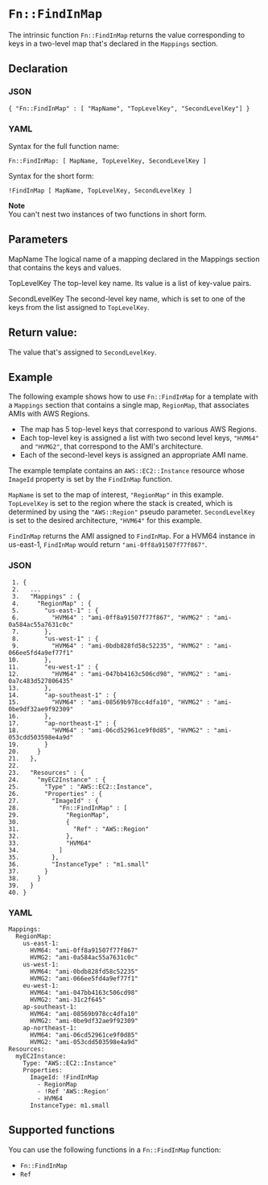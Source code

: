 # `Fn::FindInMap`<a name="intrinsic-function-reference-findinmap"></a>

The intrinsic function `Fn::FindInMap` returns the value corresponding to keys in a two\-level map that's declared in the `Mappings` section\.

## Declaration<a name="w11226ab1c31c28c26b5"></a>

### JSON<a name="intrinsic-function-reference-findinmap-syntax.json"></a>

```
{ "Fn::FindInMap" : [ "MapName", "TopLevelKey", "SecondLevelKey"] }
```

### YAML<a name="intrinsic-function-reference-findinmap-syntax.yaml"></a>

Syntax for the full function name:

```
Fn::FindInMap: [ MapName, TopLevelKey, SecondLevelKey ]
```

Syntax for the short form:

```
!FindInMap [ MapName, TopLevelKey, SecondLevelKey ]
```

**Note**  
You can't nest two instances of two functions in short form\.

## Parameters<a name="w11226ab1c31c28c26b7"></a>

MapName  <a name="MapName"></a>
The logical name of a mapping declared in the Mappings section that contains the keys and values\.

TopLevelKey  <a name="TopLevelKey"></a>
The top\-level key name\. Its value is a list of key\-value pairs\.

SecondLevelKey  <a name="SecondLevelKey"></a>
The second\-level key name, which is set to one of the keys from the list assigned to `TopLevelKey`\.

## Return value:<a name="w11226ab1c31c28c26b9"></a>

The value that's assigned to `SecondLevelKey`\.

## Example<a name="w11226ab1c31c28c26c11"></a>

The following example shows how to use `Fn::FindInMap` for a template with a `Mappings` section that contains a single map, `RegionMap`, that associates AMIs with AWS Regions\.
+ The map has 5 top\-level keys that correspond to various AWS Regions\.
+ Each top\-level key is assigned a list with two second level keys, `"HVM64"` and `"HVMG2"`, that correspond to the AMI's architecture\.
+ Each of the second\-level keys is assigned an appropriate AMI name\.

The example template contains an `AWS::EC2::Instance` resource whose `ImageId` property is set by the `FindInMap` function\.

`MapName` is set to the map of interest, `"RegionMap"` in this example\. `TopLevelKey` is set to the region where the stack is created, which is determined by using the `"AWS::Region"` pseudo parameter\. `SecondLevelKey` is set to the desired architecture, `"HVM64"` for this example\.

`FindInMap` returns the AMI assigned to `FindInMap`\. For a HVM64 instance in us\-east\-1, `FindInMap` would return `"ami-0ff8a91507f77f867"`\.

### JSON<a name="intrinsic-function-reference-findinmap-example.json"></a>

```
 1. {
 2.   ...
 3.   "Mappings" : {
 4.     "RegionMap" : {
 5.       "us-east-1" : { 
 6.         "HVM64" : "ami-0ff8a91507f77f867", "HVMG2" : "ami-0a584ac55a7631c0c" 
 7.       },
 8.       "us-west-1" : { 
 9.         "HVM64" : "ami-0bdb828fd58c52235", "HVMG2" : "ami-066ee5fd4a9ef77f1" 
10.       },
11.       "eu-west-1" : { 
12.         "HVM64" : "ami-047bb4163c506cd98", "HVMG2" : "ami-0a7c483d527806435" 
13.       },
14.       "ap-southeast-1" : { 
15.         "HVM64" : "ami-08569b978cc4dfa10", "HVMG2" : "ami-0be9df32ae9f92309" 
16.       },
17.       "ap-northeast-1" : { 
18.         "HVM64" : "ami-06cd52961ce9f0d85", "HVMG2" : "ami-053cdd503598e4a9d" 
19.       }
20.     }
21.   },
22. 
23.   "Resources" : {
24.     "myEC2Instance" : {
25.       "Type" : "AWS::EC2::Instance",
26.       "Properties" : {
27.         "ImageId" : { 
28.           "Fn::FindInMap" : [ 
29.             "RegionMap", 
30.             { 
31.               "Ref" : "AWS::Region" 
32.             }, 
33.             "HVM64"
34.           ]
35.         },
36.         "InstanceType" : "m1.small"
37.       }   
38.     }
39.   }
40. }
```

### YAML<a name="intrinsic-function-reference-findinmap-example.yaml"></a>

```
Mappings: 
  RegionMap: 
    us-east-1: 
      HVM64: "ami-0ff8a91507f77f867"
      HVMG2: "ami-0a584ac55a7631c0c"
    us-west-1: 
      HVM64: "ami-0bdb828fd58c52235"
      HVMG2: "ami-066ee5fd4a9ef77f1"
    eu-west-1: 
      HVM64: "ami-047bb4163c506cd98"
      HVMG2: "ami-31c2f645"
    ap-southeast-1: 
      HVM64: "ami-08569b978cc4dfa10"
      HVMG2: "ami-0be9df32ae9f92309"
    ap-northeast-1: 
      HVM64: "ami-06cd52961ce9f0d85"
      HVMG2: "ami-053cdd503598e4a9d"
Resources: 
  myEC2Instance: 
    Type: "AWS::EC2::Instance"
    Properties: 
      ImageId: !FindInMap
        - RegionMap
        - !Ref 'AWS::Region'
        - HVM64
      InstanceType: m1.small
```

## Supported functions<a name="w11226ab1c31c28c26c13"></a>

You can use the following functions in a `Fn::FindInMap` function:
+ `Fn::FindInMap`
+ `Ref`